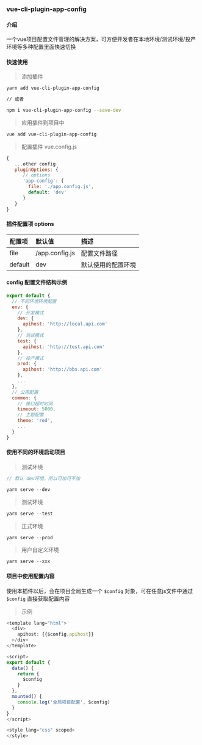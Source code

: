 ### vue-cli-plugin-app-config

#### 介绍

一个vue项目配置文件管理的解决方案，可方便开发者在本地环境/测试环境/投产环境等多种配置里面快速切换

#### 快速使用

> 添加插件

```sh
yarn add vue-cli-plugin-app-config

// 或者

npm i vue-cli-plugin-app-config --save-dev
```

> 应用插件到项目中

```sh
vue add vue-cli-plugin-app-config
```

> 配置插件 vue.config.js

```js
{
   ...other config
   pluginOptions: {
      // options
      'app-config': {
        file: './app.config.js',
        default: 'dev'
      }
   }
}
```

#### 插件配置项 options

| 配置项     | 默认值            | 描述        |
| :------ | :------------- | :-------- |
| file    | /app.config.js | 配置文件路径    |
| default | dev            | 默认使用的配置环境 |

#### config 配置文件结构示例

```js
export default {
  // 不同环境环境配置
  env: {
    // 开发模式
    dev: {
      apihost: 'http://local.api.com'
    },
    // 测试模式
    test: {
      apihost: 'http://test.api.com'
    },
    // 投产模式
    prod: {
      apihost: 'http://bbs.api.com'
    },
    ...
  },
  // 公用配置
  common: {
    // 接口超时时间
    timeout: 5000,
    // 主题配置
    theme: 'red',
    ...
  }
}
```

#### 使用不同的环境启动项目

> 测试环境

```js
// 默认 dev环境，所以可加可不加

yarn serve --dev
```

> 测试环境

```js
yarn serve --test
```

> 正式环境

```js
yarn serve --prod
```

> 用户自定义环境

```js
yarn serve --xxx
```

#### 项目中使用配置内容

使用本插件以后，会在项目全局生成一个 `$config` 对象，可在任意js文件中通过 `$config` 直接获取配置内容

> 示例

```js
<template lang="html">
  <div>
    apihost: {{$config.apihost}}
  </div>
</template>

<script>
export default {
  data() {
    return {
      $config
    }
  },
  mounted() {
    console.log('全局项目配置', $config)
  }
}
</script>

<style lang="css" scoped>
</style>
```
